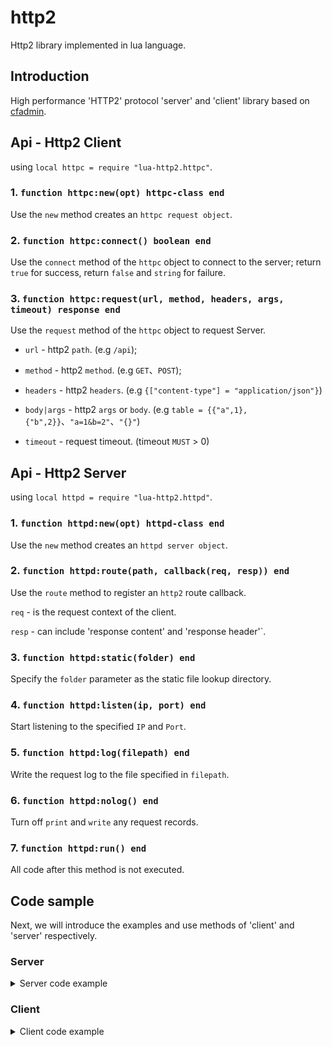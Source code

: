# http2

  Http2 library implemented in lua language.

## Introduction

  High performance 'HTTP2' protocol 'server' and 'client' library based on [cfadmin](https://cfadmin.cn/).

## Api - Http2 Client

  using `local httpc = require "lua-http2.httpc"`.

### 1. `function httpc:new(opt) httpc-class end`

  Use the `new` method creates an `httpc request object`.

### 2. `function httpc:connect() boolean end`

  Use the `connect` method of the `httpc` object to connect to the server; return `true` for success, return `false` and `string` for failure.

### 3. `function httpc:request(url, method, headers, args, timeout) response end`

  Use the `request` method of the `httpc` object to request Server.

  * `url` - http2 `path`. (e.g `/api`);

  * `method` - http2 `method`. (e.g `GET`、`POST`);

  * `headers` - http2 `headers`. (e.g `{["content-type"] = "application/json"}`)

  * `body|args` - http2 `args` or `body`. (e.g `table = {{"a",1}, {"b",2}}`、`"a=1&b=2"`、`"{}"`)

  * `timeout` - request timeout. (timeout `MUST` > 0)

## Api - Http2 Server

  using `local httpd = require "lua-http2.httpd"`.

### 1. `function httpd:new(opt) httpd-class end`

  Use the `new` method creates an `httpd server object`.

### 2. `function httpd:route(path, callback(req, resp)) end`

  Use the `route` method to register an `http2` route callback.

  `req` - is the request context of the client.

  `resp` - can include 'response content' and 'response header'`.

### 3. `function httpd:static(folder) end`

  Specify the `folder` parameter as the static file lookup directory.

### 4. `function httpd:listen(ip, port) end`

  Start listening to the specified `IP` and `Port`.

### 5. `function httpd:log(filepath) end`

  Write the request log to the file specified in `filepath`.

### 6. `function httpd:nolog() end`

  Turn off `print` and `write` any request records.

### 7. `function httpd:run() end`

  All code after this method is not executed.

## Code sample

  Next, we will introduce the examples and use methods of 'client' and 'server' respectively.

### Server

<details>
  <summary>Server code example</summary>

```lua
require "utils"

local httpd = require "lua-http2.httpd"

local h2 = httpd:new()

-- 注册路由
h2:route("/", function (req, resp)
  var_dump(req)
  resp['body'] = "Loging."
end)

-- 静态文件路由
h2:static("static")

-- -- 关闭请求日志
-- h2:nolog()

h2:listen("localhost", 80)

h2:run()
```

```bash
[candy@MacBookPro:~/Documents/cfadmin] $ ./cfadmin
[2021/04/19 20:24:19] [INFO] h2 listen: 0.0.0.0:80
[2021/04/19 20:24:19] [INFO] h2 Web Server Running...
{
      ["headers"] = {
            ["host"] = "127.0.0.1",
            [":scheme"] = "http",
            ["origin"] = "127.0.0.1",
            ["accept"] = "*/*",
            ["user-agent"] = "Mozilla/5.0 (Macintosh; Intel Mac OS X 10_15_2) AppleWebKit/537.36 (KHTML, like Gecko) Chrome/81.0.4044.138 Safari/537.36",
            [":path"] = "/",
            [":authority"] = "127.0.0.1",
            [":method"] = "GET",
            ["accept-encoding"] = "gzip, deflate, identity",
      },
}
[2021/04/19 20:24:28] - 127.0.0.1 - 127.0.0.1 - / - GET - 200 - req_time: 0.000029/Sec
```
</details>


### Client

<details>
  <summary>Client code example</summary>

```lua
require "utils"

local httpc = require "lua-http2.httpc"

-- 创建对象
local hc = httpc:new { domain = "http://127.0.0.1/" }

-- 连接到服务器
if not hc:connect() then
  return print("连接失败")
end

-- 发送请求
local opt, errinfo = hc:request("/", "GET")
if not opt then
  return print(false, errinfo)
end

var_dump(opt)
```

```bash
[candy@MacBookPro:~/Documents/cfadmin] $ ./cfadmin
{
      ["headers"] = {
            ["content-type"] = "text/html; charset=utf-8",
            ["server"] = "cfadmin/0.1",
            ["date"] = "Mon, 19 Apr 2021 20:24:28 GMT",
            [":status"] = "200",
      },
      ["body"] = "Loging.",
}
```

</details>